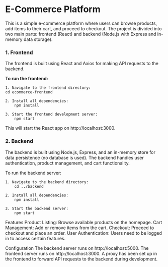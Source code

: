 # E-Commerce Platform

This is a simple e-commerce platform where users can browse products, add items to their cart, and proceed to checkout. The project is divided into two main parts: frontend (React) and backend (Node.js with Express and in-memory data storage).


### 1. Frontend

The frontend is built using React and Axios for making API requests to the backend.

**To run the frontend:**

    1. Navigate to the frontend directory:
    cd ecommerce-frontend

    2. Install all dependencies:
        npm install

    3. Start the frontend development server:
        npm start

This will start the React app on http://localhost:3000.

### 2. Backend
The backend is built using Node.js, Express, and an in-memory store for data persistence (no database is used). The backend handles user authentication, product management, and cart functionality.

To run the backend server:

    1. Navigate to the backend directory:
        cd ../backend

    2. Install all dependencies:
        npm install

    3. Start the backend server:
        npm start

Features
    Product Listing: Browse available products on the homepage.
    Cart Management: Add or remove items from the cart.
    Checkout: Proceed to checkout and place an order.
    User Authentication: Users need to be logged in to access certain features.

Configuration
    The backend server runs on http://localhost:5000.
    The frontend server runs on http://localhost:3000.
    A proxy has been set up in the frontend to forward API requests to the backend during development.



